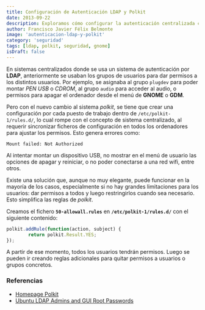 ```yaml
---
title: Configuración de Autenticación LDAP y Polkit
date: 2013-09-22
description: Exploramos cómo configurar la autenticación centralizada con LDAP y Polkit, resolviendo problemas comunes y optimizando permisos en sistemas GNOME.
author: Francisco Javier Félix Belmonte
image: 'autenticacion-ldap-y-polkit'
category: 'seguridad'
tags: [ldap, polkit, seguridad, gnome]
isDraft: false
---
```


En sistemas centralizados donde se usa un sistema de autenticación por **LDAP**, anteriormente se usaban los grupos de usuarios para dar permisos a los distintos usuarios. Por ejemplo, se asignaba al grupo `plugdev` para poder montar _PEN USB_ o _CDROM_, al grupo `audio` para acceder al audio, o permisos para apagar el ordenador desde el menú de **GNOME** o **GDM**.

Pero con el nuevo cambio al sistema _polkit_, se tiene que crear una configuración por cada puesto de trabajo dentro de `/etc/polkit-1/rules.d/`, lo cual rompe con el concepto de sistema centralizado, al requerir sincronizar ficheros de configuración en todos los ordenadores para ajustar los permisos. Esto genera errores como:

```text
Mount failed: Not Authorized
```

Al intentar montar un dispositivo USB, no mostrar en el menú de usuario las opciones de apagar y reiniciar, o no poder conectarse a una red wifi, entre otros.

Existe una solución que, aunque no muy elegante, puede funcionar en la mayoría de los casos, especialmente si no hay grandes limitaciones para los usuarios: dar permisos a todos y luego restringirlos cuando sea necesario. Esto simplifica las reglas de _polkit_.

Creamos el fichero **`50-allowall.rules`** en **`/etc/polkit-1/rules.d/`** con el siguiente contenido:

```javascript
polkit.addRule(function(action, subject) {
        return polkit.Result.YES;
});
```

A partir de ese momento, todos los usuarios tendrán permisos. Luego se pueden ir creando reglas adicionales para quitar permisos a usuarios o grupos concretos.

### Referencias

- [Homepage Polkit](http://www.freedesktop.org/wiki/Software/polkit/)
- [Ubuntu LDAP Admins and GUI Root Passwords](http://www.ossramblings.com/ubuntu-with-ldap-user-root-password-issue)
